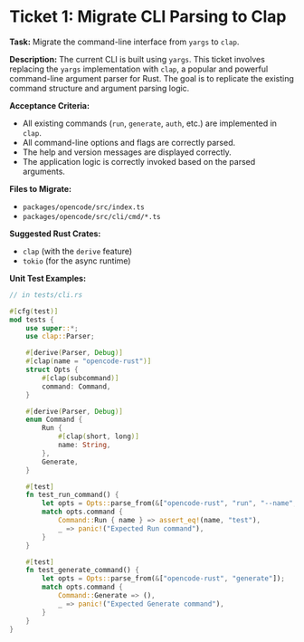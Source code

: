 # Ticket 1: Migrate CLI Parsing to Clap

**Task:** Migrate the command-line interface from `yargs` to `clap`.

**Description:** The current CLI is built using `yargs`. This ticket involves replacing the `yargs` implementation with `clap`, a popular and powerful command-line argument parser for Rust. The goal is to replicate the existing command structure and argument parsing logic.

**Acceptance Criteria:**
- All existing commands (`run`, `generate`, `auth`, etc.) are implemented in `clap`.
- All command-line options and flags are correctly parsed.
- The help and version messages are displayed correctly.
- The application logic is correctly invoked based on the parsed arguments.

**Files to Migrate:**
- `packages/opencode/src/index.ts`
- `packages/opencode/src/cli/cmd/*.ts`

**Suggested Rust Crates:**
- `clap` (with the `derive` feature)
- `tokio` (for the async runtime)

**Unit Test Examples:**

```rust
// in tests/cli.rs

#[cfg(test)]
mod tests {
    use super::*;
    use clap::Parser;

    #[derive(Parser, Debug)]
    #[clap(name = "opencode-rust")]
    struct Opts {
        #[clap(subcommand)]
        command: Command,
    }

    #[derive(Parser, Debug)]
    enum Command {
        Run {
            #[clap(short, long)]
            name: String,
        },
        Generate,
    }

    #[test]
    fn test_run_command() {
        let opts = Opts::parse_from(&["opencode-rust", "run", "--name", "test"]);
        match opts.command {
            Command::Run { name } => assert_eq!(name, "test"),
            _ => panic!("Expected Run command"),
        }
    }

    #[test]
    fn test_generate_command() {
        let opts = Opts::parse_from(&["opencode-rust", "generate"]);
        match opts.command {
            Command::Generate => (),
            _ => panic!("Expected Generate command"),
        }
    }
}
```

